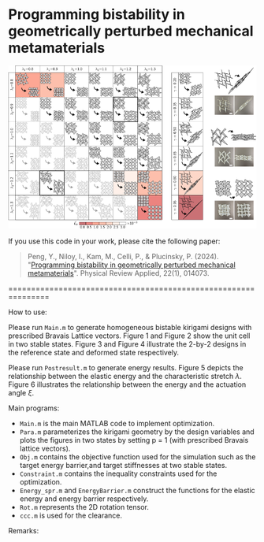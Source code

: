 # Programming bistability in geometrically perturbed mechanical metamaterials

<img src = "https://github.com/Hougeichao/Programming-bistability-in-geometrically-perturbed-mechanical-metamaterials/blob/main/Figure/Design-exploration.png" />

If you use this code in your work, please cite the following paper:

>Peng, Y., Niloy, I., Kam, M., Celli, P., & Plucinsky, P. (2024). "[Programming bistability in geometrically perturbed mechanical metamaterials](https://doi-org.libproxy2.usc.edu/10.1103/PhysRevApplied.22.014073)". Physical Review Applied, 22(1), 014073.

===============================================================

How to use:

Please run `Main.m` to generate homogeneous bistable kirigami designs with prescribed Bravais Lattice vectors. Figure 1 and Figure 2 show the unit cell in two stable states. Figure 3 and Figure 4 illustrate the 2-by-2 designs in the reference state and deformed state respectively. 

Please run `Postresult.m` to generate energy results. Figure 5 depicts the relationship between the elastic energy and the characteristic stretch $\lambda$. Figure 6 illustrates the relationship between the energy and the actuation angle $\xi$.

Main programs:

* `Main.m` is the main MATLAB code to implement optimization.
* `Para.m` parameterizes the kirigami geometry by the design variables and plots the figures in two states by setting p = 1 (with prescribed Bravais lattice vectors).
* `Obj.m` contains the objective function used for the simulation such as the target energy barrier,and target stiffnesses at two stable states.
* `Constraint.m` contains the inequality constraints used for the optimization.
* `Energy_spr.m` and `EnergyBarrier.m` construct the functions for the elastic energy and energy barrier respectively.  
* `Rot.m` represents the 2D rotation tensor.
* `ccc.m` is used for the clearance.

Remarks:
